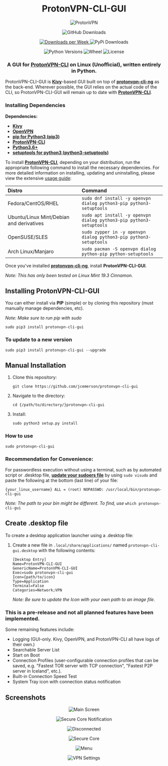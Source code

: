 <h1 align="center">ProtonVPN-CLI-GUI</h1>

<p align="center">
  <img src="https://github.com/jcemerson/protonvpn-cli-gui/blob/master/protonvpn_cli_gui/images/protonvpn-wallpaper-7.jpg" alt="ProtonVPN"></img>
</p>

<p align="center">
  <img src="https://img.shields.io/github/v/release/jcemerson/protonvpn-cli-gui?include_prereleases&style=flat-square" alt="GitHub Downloads"></img>
</p>
<p align="center">
    <a href="https://pepy.tech/project/protonvpn-cli-gui">
      <img alt="Downloads per Week" src="https://pepy.tech/badge/protonvpn-cli-gui">
    </a>
  <img src="https://img.shields.io/pypi/dm/protonvpn-cli-gui?style=flat-square" alt="PyPi Downloads"></img>
</p>

<p align="center">
  <img src="https://img.shields.io/pypi/pyversions/protonvpn-cli-gui?style=flat-square" alt="Python Versions"></img>
  <img src="https://img.shields.io/pypi/wheel/protonvpn-cli-gui?style=flat-square" alt="Wheel"></img>
  <img src="https://img.shields.io/pypi/l/protonvpn-cli-gui?style=flat-square" alt="License"></img>
</p>

<h3 align="center">A GUI for <a href="https://github.com/ProtonVPN/protonvpn-cli-ng"><b>ProtonVPN-CLI</b></a> on Linux (Unofficial), written entirely in Python.</h3>

ProtonVPN-CLI-GUI is <a href="https://github.com/kivy/kivy"><b>Kivy</b></a>-based GUI built on top of <a href="https://github.com/ProtonVPN/protonvpn-cli-ng"><b>protonvpn-cli-ng</b></a> as the back-end. Wherever possible, the GUI relies on the actual code of the CLI, so ProtonVPN-CLI-GUI will remain up to date with <a href="https://github.com/ProtonVPN/protonvpn-cli-ng"><b>ProtonVPN-CLI</b></a>.



### Installing Dependencies

**Dependencies:**

- <a href="https://github.com/kivy/kivy"><b>Kivy</b></a>
- <a href="https://github.com/OpenVPN/openvpn"><b>OpenVPN</b></a>
- <a href="https://github.com/pypa/pip"><b>pip for Python3 (pip3)</b></a>
- <a href="https://github.com/ProtonVPN/protonvpn-cli-ng"><b>ProtonVPN-CLI</b></a>
- <a href="https://www.python.org/"><b>Python3.6+</b></a>
- <a href="https://pypi.org/project/setuptools/"><b>setuptools for python3 (python3-setuptools)</b></a>

To install <a href="https://github.com/ProtonVPN/protonvpn-cli-ng"><b>ProtonVPN-CLI</b></a>, depending on your distribution, run the appropriate following command to install the necessary dependencies.
For more detailed information on installing, updating and uninstalling, please view the extensive [usage guide](https://github.com/ProtonVPN/protonvpn-cli-ng/blob/master/USAGE.md#installation--updating):

| **Distro**                              | **Command**                                                        |
|:----------------------------------------|:------------------------------------------------                   |
|Fedora/CentOS/RHEL                       | `sudo dnf install -y openvpn dialog python3-pip python3-setuptools`|
|Ubuntu/Linux Mint/Debian and derivatives | `sudo apt install -y openvpn dialog python3-pip python3-setuptools`|
|OpenSUSE/SLES                            | `sudo zypper in -y openvpn dialog python3-pip python3-setuptools`  |
|Arch Linux/Manjaro                       | `sudo pacman -S openvpn dialog python-pip python-setuptools`       |


Once you've installed <a href="https://github.com/ProtonVPN/protonvpn-cli-ng"><b>protonvpn-cli-ng</b></a>, install <b>ProtonVPN-CLI-GUI</b>.

*Note: This has only been tested on Linux Mint 19.3 Cinnamon.*


## Installing ProtonVPN-CLI-GUI

You can either install via <b>PIP</b> (simple) or by cloning this repository (must manually manage dependencies, etc).

*Note: Make sure to run pip with sudo*

`sudo pip3 install protonvpn-cli-gui`



### To update to a new version

`sudo pip3 install protonvpn-cli-gui --upgrade`



## Manual Installation

1. Clone this repository:

    `git clone https://github.com/jcemerson/protonvpn-cli-gui`

2. Navigate to the directory:

   `cd {/path/to/directory/}protonvpn-cli-gui`

3. Install:

    `sudo python3 setup.py install`



### How to use

 `sudo protonvpn-cli-gui`


### Recommendation for Convenience:
For passwordless execution without using a terminal, such as by automated script or .desktop file, <a href="https://www.linux.com/training-tutorials/configuring-linux-sudoers-file/"><b>update your sudoers file</b></a> by using `sudo visudo` and paste the following at the bottom (last line) of your file:

`{your_linux_username} ALL = (root) NOPASSWD: /usr/local/bin/protonvpn-cli-gui`

*Note: The path to your bin might be different. To find, use* `which protonvpn-cli-gui`



## Create .desktop file

To create a desktop application launcher using a .desktop file:

1. Create a new file in `.local/share/applications/` named `protonvpn-cli-gui.desktop` with the following contents:

    ```
    [Desktop Entry]
    Name=ProtonVPN-CLI-GUI
    GenericName=ProtonVPN-CLI-GUI
    Exec=sudo protonvpn-cli-gui
    Icon={path/to/icon}
    Type=Application
    Terminal=False
    Categories=Network;VPN
    ```
    *Note: Be sure to update the Icon with your own path to an image file.*



### This is a pre-release and not all planned features have been implemented.

Some remaining features include:

- Logging (GUI-only. Kivy, OpenVPN, and ProtonVPN-CLI all have logs of their own.)
- Searchable Server List
- Start on Boot
- Connection Profiles (user-configurable connection profiles that can be saved, e.g. "Fastest TOR server with TCP connection", "Fastest P2P server in Iceland", etc.).
- Built-in Connection Speed Test
- System Tray icon with connection status notification



## Screenshots

<p align="center">
  <img src="https://github.com/jcemerson/protonvpn-cli-gui/blob/master/protonvpn_cli_gui/images/Screenshot%20from%202020-03-22%2020-25-10.png" alt="Main Screen"></img>
</p>

<p align="center">
  <img src="https://github.com/jcemerson/protonvpn-cli-gui/blob/master/protonvpn_cli_gui/images/Screenshot%20from%202020-03-22%2020-27-33.png" alt="Secure Core Notification"></img>
</p>

<p align="center">
  <img src="https://github.com/jcemerson/protonvpn-cli-gui/blob/master/protonvpn_cli_gui/images/Screenshot%20from%202020-03-22%2020-27-52.png" alt="Disconnected"></img>
</p>

<p align="center">
  <img src="https://github.com/jcemerson/protonvpn-cli-gui/blob/master/protonvpn_cli_gui/images/Screenshot%20from%202020-03-22%2020-28-47.png" alt="Secure Core"></img>
</p>

<p align="center">
  <img src="https://github.com/jcemerson/protonvpn-cli-gui/blob/master/protonvpn_cli_gui/images/Screenshot%20from%202020-03-22%2020-29-27.png" alt="Menu"></img>
</p>

<p align="center">
  <img src="https://github.com/jcemerson/protonvpn-cli-gui/blob/master/protonvpn_cli_gui/images/Screenshot%20from%202020-03-22%2020-30-00.png" alt="VPN Settings"></img>
</p>
